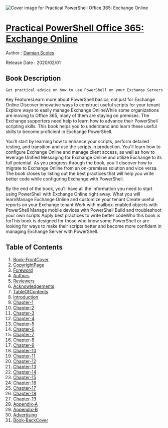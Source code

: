 ![Cover image for Practical PowerShell Office 365: Exchange Online](https://imgdetail.ebookreading.net/cover/cover/20200920/EB9781800207714.jpg)

[Practical PowerShell Office 365: Exchange Online](https://ebookreading.net/view/book/Practical+PowerShell+Office+365%3A+Exchange+Online-EB9781800207714_1.html "Practical PowerShell Office 365: Exchange Online")
====================================================================================================================

Author : [Damian Scoles](https://ebookreading.net/search/author/Damian+Scoles)

Release Date : 2020/02/01

Book Description
-----------------


    
    Get practical advice on how to use PowerShell on your Exchange Servers
Key FeaturesLearn more about PowerShell basics, not just for Exchange Online
Discover innovative ways to construct useful scripts for your tenant
Explore ways to easily manage Exchange OnlineWhile some organizations are moving to Office 365, many of them are staying on premises. The Exchange supporters need help to learn how to advance their PowerShell scripting skills. This book helps you to understand and learn these useful skills to become proficient in Exchange PowerShell.

You'll start by learning how to enhance your scripts, perform detailed testing, and transition and use the scripts in production. You'll learn how to configure Exchange Online and manage client access, as well as how to leverage Unified Messaging for Exchange Online and utilize Exchange to its full potential. As you progress through the book, you'll discover how to migrate to Exchange Online from an on-premises solution and vice versa. The book closes by listing out the best practices that will help you write better code while configuring Exchange with PowerShell.

By the end of the book, you'll have all the information you need to start using PowerShell with Exchange Online right away.
What you will learnManage Exchange Online and customize your tenant
Create useful reports on your Exchange tenant
Work with mailbox-enabled objects with PowerShell
Manage mobile devices with PowerShell
Build and troubleshoot your own scripts
Apply best practices to write better codeWho this book is forThis book is designed for those who know some PowerShell or are looking for ways to make their scripts better and become more confident in managing Exchange Server with PowerShell.

  

Table of Contents
-----------------

1. [Book-FrontCover](https://ebookreading.net/view/book/Practical+PowerShell+Office+365%3A+Exchange+Online-EB9781800207714_1.html)
1. [CopyrightPage](https://ebookreading.net/view/book/Practical+PowerShell+Office+365%3A+Exchange+Online-EB9781800207714_2.html)
1. [Foreword](https://ebookreading.net/view/book/Practical+PowerShell+Office+365%3A+Exchange+Online-EB9781800207714_3.html)
1. [Authors](https://ebookreading.net/view/book/Practical+PowerShell+Office+365%3A+Exchange+Online-EB9781800207714_4.html)
1. [Reviewers](https://ebookreading.net/view/book/Practical+PowerShell+Office+365%3A+Exchange+Online-EB9781800207714_5.html)
1. [Acknowledgements](https://ebookreading.net/view/book/Practical+PowerShell+Office+365%3A+Exchange+Online-EB9781800207714_6.html)
1. [TableOfContents](https://ebookreading.net/view/book/Practical+PowerShell+Office+365%3A+Exchange+Online-EB9781800207714_7.html)
1. [Introduction](https://ebookreading.net/view/book/Practical+PowerShell+Office+365%3A+Exchange+Online-EB9781800207714_8.html)
1. [Chapter-1](https://ebookreading.net/view/book/Practical+PowerShell+Office+365%3A+Exchange+Online-EB9781800207714_9.html)
1. [Chapter-2](https://ebookreading.net/view/book/Practical+PowerShell+Office+365%3A+Exchange+Online-EB9781800207714_10.html)
1. [Chapter-3](https://ebookreading.net/view/book/Practical+PowerShell+Office+365%3A+Exchange+Online-EB9781800207714_11.html)
1. [Chapter-4](https://ebookreading.net/view/book/Practical+PowerShell+Office+365%3A+Exchange+Online-EB9781800207714_12.html)
1. [Chapter-5](https://ebookreading.net/view/book/Practical+PowerShell+Office+365%3A+Exchange+Online-EB9781800207714_13.html)
1. [Chapter-6](https://ebookreading.net/view/book/Practical+PowerShell+Office+365%3A+Exchange+Online-EB9781800207714_14.html)
1. [Chapter-7](https://ebookreading.net/view/book/Practical+PowerShell+Office+365%3A+Exchange+Online-EB9781800207714_15.html)
1. [Chapter-8](https://ebookreading.net/view/book/Practical+PowerShell+Office+365%3A+Exchange+Online-EB9781800207714_16.html)
1. [Chapter-9](https://ebookreading.net/view/book/Practical+PowerShell+Office+365%3A+Exchange+Online-EB9781800207714_17.html)
1. [Chapter-10](https://ebookreading.net/view/book/Practical+PowerShell+Office+365%3A+Exchange+Online-EB9781800207714_18.html)
1. [Chapter-11](https://ebookreading.net/view/book/Practical+PowerShell+Office+365%3A+Exchange+Online-EB9781800207714_19.html)
1. [Chapter-12](https://ebookreading.net/view/book/Practical+PowerShell+Office+365%3A+Exchange+Online-EB9781800207714_20.html)
1. [Chapter-13](https://ebookreading.net/view/book/Practical+PowerShell+Office+365%3A+Exchange+Online-EB9781800207714_21.html)
1. [Chapter-14](https://ebookreading.net/view/book/Practical+PowerShell+Office+365%3A+Exchange+Online-EB9781800207714_22.html)
1. [Chapter-15](https://ebookreading.net/view/book/Practical+PowerShell+Office+365%3A+Exchange+Online-EB9781800207714_23.html)
1. [Chapter-16](https://ebookreading.net/view/book/Practical+PowerShell+Office+365%3A+Exchange+Online-EB9781800207714_24.html)
1. [Chapter-17](https://ebookreading.net/view/book/Practical+PowerShell+Office+365%3A+Exchange+Online-EB9781800207714_25.html)
1. [Chapter-18](https://ebookreading.net/view/book/Practical+PowerShell+Office+365%3A+Exchange+Online-EB9781800207714_26.html)
1. [Chapter-19](https://ebookreading.net/view/book/Practical+PowerShell+Office+365%3A+Exchange+Online-EB9781800207714_27.html)
1. [Appendix-A](https://ebookreading.net/view/book/Practical+PowerShell+Office+365%3A+Exchange+Online-EB9781800207714_28.html)
1. [Appendix-B](https://ebookreading.net/view/book/Practical+PowerShell+Office+365%3A+Exchange+Online-EB9781800207714_29.html)
1. [Advertising](https://ebookreading.net/view/book/Practical+PowerShell+Office+365%3A+Exchange+Online-EB9781800207714_30.html)
1. [Book-BackCover](https://ebookreading.net/view/book/Practical+PowerShell+Office+365%3A+Exchange+Online-EB9781800207714_31.html)
